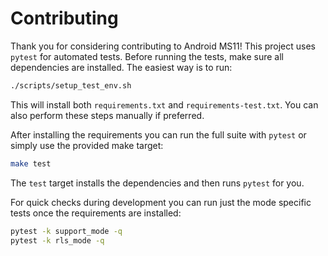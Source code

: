 # Contributing

Thank you for considering contributing to Android MS11! This project uses `pytest` for automated tests.
Before running the tests, make sure all dependencies are installed. The easiest way is to run:

```bash
./scripts/setup_test_env.sh
```

This will install both `requirements.txt` and `requirements-test.txt`. You can also perform these steps manually if preferred.

After installing the requirements you can run the full suite with `pytest` or simply use the provided make target:

```bash
make test
```

The `test` target installs the dependencies and then runs `pytest` for you.

For quick checks during development you can run just the mode specific tests
once the requirements are installed:

```bash
pytest -k support_mode -q
pytest -k rls_mode -q
```
